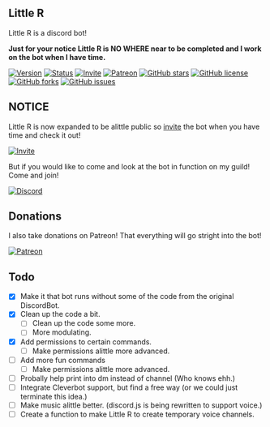   
## Little R
Little R is a discord bot!

**Just for your notice Little R is NO WHERE near to be completed and I work on the bot when I have time.**

[![Version](https://img.shields.io/badge/Version-2.5.3-green.svg?style=flat-square)](https://github.com/RHGDEV/Little-R/releases)
[![Status](https://img.shields.io/badge/Status-Ready-green.svg?style=flat-square)]()
[![Invite](https://img.shields.io/badge/Bot-Invite-brightgreen.svg?style=flat-square)](https://littler.tk/invite)
[![Patreon](https://img.shields.io/badge/donate-patreon-F96854.svg?style=flat-square)](https://www.patreon.com/_RHG)
[![GitHub stars](https://img.shields.io/github/stars/RHGDEV/Little-R.svg?style=flat-square)](https://github.com/RHGDEV/Little-R/stargazers)
[![GitHub license](https://img.shields.io/github/license/RHGDEV/Little-R.svg?style=flat-square)](https://github.com/RHGDEV/Little-R/blob/master/LICENSE)
[![GitHub forks](https://img.shields.io/github/forks/RHGDEV/Little-R.svg?style=flat-square)](https://github.com/RHGDEV/Little-R/network)
[![GitHub issues](https://img.shields.io/github/issues/RHGDEV/Little-R.svg?style=flat-square)](https://github.com/RHGDEV/Little-R/issues)

## NOTICE
Little R is now expanded to be alittle public so [invite](https://littler.tk/invite) the bot when you have time and check it out!

[![Invite](https://img.shields.io/badge/Bot-Invite-brightgreen.svg?style=flat-square)](https://littler.tk/invite)


But if you would like to come and look at the bot in function on my guild! Come and join!

[![Discord](https://discordapp.com/api/guilds/331998474545528833/embed.png)](https://discord.gg/WUTAaSW)

## Donations
I also take donations on Patreon! That everything will go stright into the bot!

[![Patreon](https://img.shields.io/badge/donate-patreon-F96854.svg?style=flat-square)](https://www.patreon.com/_RHG)


## Todo

- [x] Make it that bot runs without some of the code from the original DiscordBot.
- [x] Clean up the code a bit.
    - [ ] Clean up the code some more.
    - [ ] More modulating.
- [x] Add permissions to certain commands.
    - [ ] Make permissions alittle more advanced.
- [ ] Add more fun commands
    - [ ] Make permissions alittle more advanced.
- [ ] Probally help print into dm instead of channel (Who knows ehh.)
- [ ] Integrate Cleverbot support, but find a free way (or we could just terminate this idea.)
- [ ] Make music alittle better. (discord.js is being rewritten to support voice.)
- [ ] Create a function to make Little R to create temporary voice channels.
